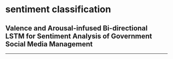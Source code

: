 # sentiment classification
## Valence and Arousal-infused Bi-directional LSTM for Sentiment Analysis of Government Social Media Management

---

